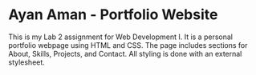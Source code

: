 # Ayan Aman - Portfolio Website

This is my Lab 2 assignment for Web Development I.
It is a personal portfolio webpage using HTML and CSS.
The page includes sections for About, Skills, Projects, and Contact.
All styling is done with an external stylesheet.
